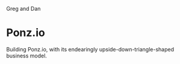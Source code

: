 Greg and Dan


# Ponz.io
Building Ponz.io, with its endearingly upside-down-triangle-shaped business model.

